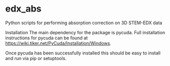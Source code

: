 # edx_abs
Python scripts for performing absorption correction on 3D STEM-EDX data

Installation
The main dependency for the package is pycuda. Full installation instructions 
for pycuda can be found at https://wiki.tiker.net/PyCuda/Installation/Windows.

Once pycuda has been successfully installed this should be easy to install and 
run via pip or setuptools.